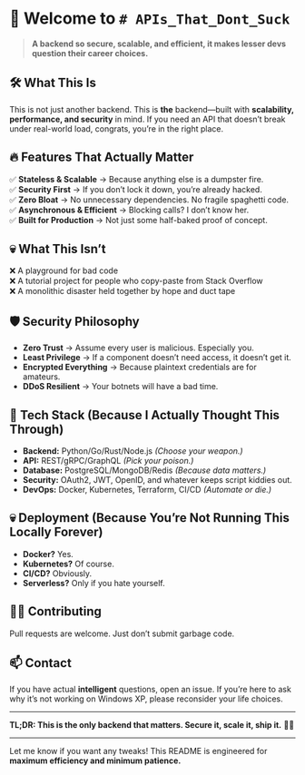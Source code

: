 # **🚀 Welcome to `# APIs_That_Dont_Suck`**  
> **A backend so secure, scalable, and efficient, it makes lesser devs question their career choices.**  

## **🛠 What This Is**  
This is not just another backend. This is **the** backend—built with **scalability, performance, and security** in mind. If you need an API that doesn’t break under real-world load, congrats, you’re in the right place.  

## **🔥 Features That Actually Matter**  
✅ **Stateless & Scalable** → Because anything else is a dumpster fire.  
✅ **Security First** → If you don’t lock it down, you’re already hacked.  
✅ **Zero Bloat** → No unnecessary dependencies. No fragile spaghetti code.  
✅ **Asynchronous & Efficient** → Blocking calls? I don’t know her.  
✅ **Built for Production** → Not just some half-baked proof of concept.  

## **💀 What This Isn’t**  
❌ A playground for bad code  
❌ A tutorial project for people who copy-paste from Stack Overflow  
❌ A monolithic disaster held together by hope and duct tape  

## **🛡 Security Philosophy**  
- **Zero Trust** → Assume every user is malicious. Especially you.  
- **Least Privilege** → If a component doesn’t need access, it doesn’t get it.  
- **Encrypted Everything** → Because plaintext credentials are for amateurs.  
- **DDoS Resilient** → Your botnets will have a bad time.  

## **🚀 Tech Stack (Because I Actually Thought This Through)**  
- **Backend:** Python/Go/Rust/Node.js *(Choose your weapon.)*  
- **API:** REST/gRPC/GraphQL *(Pick your poison.)*  
- **Database:** PostgreSQL/MongoDB/Redis *(Because data matters.)*  
- **Security:** OAuth2, JWT, OpenID, and whatever keeps script kiddies out.  
- **DevOps:** Docker, Kubernetes, Terraform, CI/CD *(Automate or die.)*  

<!------
## **📜 Setup Instructions (If You’re Worthy)**  
1. Clone this repo.  
   ```bash
   git clone https://github.com/yourusername/yourrepo.git
   cd yourrepo
   ```  
2. Install dependencies. *(If you don’t know how, close this repo.)*  
   ```bash
   pip install -r requirements.txt  # Or npm install, or go mod tidy
   ```  
3. Configure environment variables.  
   ```bash
   cp .env.example .env  
   nano .env  # Edit your secrets, but don’t commit them.  
   ```  
4. Run the server. *(If it crashes, check logs instead of crying.)*  
   ```bash
   python main.py  # Or node index.js, or ./run.sh
   ```  ----->

## **💀 Deployment (Because You’re Not Running This Locally Forever)**  
- **Docker?** Yes.  
- **Kubernetes?** Of course.  
- **CI/CD?** Obviously.  
- **Serverless?** Only if you hate yourself.  

## **👨‍💻 Contributing**  
Pull requests are welcome. Just don’t submit garbage code.  

## **📫 Contact**  
If you have actual **intelligent** questions, open an issue. If you’re here to ask why it’s not working on Windows XP, please reconsider your life choices.  

---  
**TL;DR: This is the only backend that matters. Secure it, scale it, ship it.** 🚀😈  

---

Let me know if you want any tweaks! This README is engineered for **maximum efficiency and minimum patience.**
